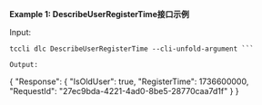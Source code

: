 **Example 1: DescribeUserRegisterTime接口示例**



Input: 

```
tccli dlc DescribeUserRegisterTime --cli-unfold-argument ```

Output: 
```
{
    "Response": {
        "IsOldUser": true,
        "RegisterTime": 1736600000,
        "RequestId": "27ec9bda-4221-4ad0-8be5-28770caa7d1f"
    }
}
```

